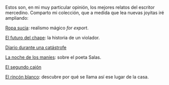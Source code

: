 <html><body><p>Estos son, en mi muy particular opinión, los mejores relatos del escritor mercedino. Comparto mi colección, que a medida que lea nuevas joyitas iré ampliando:



<a href="http://orsai.bitacoras.com/2008/05/ropa_sucia.php" target="_blank">Ropa sucia</a>: realismo mágico <em>for export</em>.



<a href="http://orsai.bitacoras.com/2004/03/el_futuro_del_chape.php" target="_blank">El futuro del chape</a>: la historia de un violador.



<a href="http://orsai.bitacoras.com/2006/09/diario_de_amor_durante_una_catastrofe.php" target="_blank">Diario durante una catástrofe</a>



<a href="http://orsai.bitacoras.com/2009/03/la_noche_de_los_manies.php" target="_blank">La noche de los maníes</a>: sobre el poeta Salas.



<a href="http://orsai.bitacoras.com/2011/06/el-segundo-cajon.php" target="_blank">El segundo cajón</a>



<a href="http://editorialorsai.com/blog/post/el_rincon_blanco" target="_blank">El rincón blanco</a>: descubre por qué se llama así ese lugar de la casa.</p></body></html>